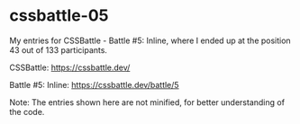 # cssbattle-05
My entries for CSSBattle - Battle #5: Inline, where I ended up at the position 43 out of 133 participants.

CSSBattle: https://cssbattle.dev/

Battle #5: Inline: https://cssbattle.dev/battle/5

Note: The entries shown here are not minified, for better understanding of the code.